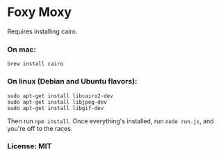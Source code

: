 # Foxy Moxy

Requires installing cairo.

### On mac:
```brew install cairo```

### On linux (Debian and Ubuntu flavors):
```
sudo apt-get install libcairo2-dev
sudo apt-get install libjpeg-dev
sudo apt-get install libgif-dev
```

Then run `npm install`. Once everything's installed, run `node run.js`, and you're off to the races.

### License: MIT
